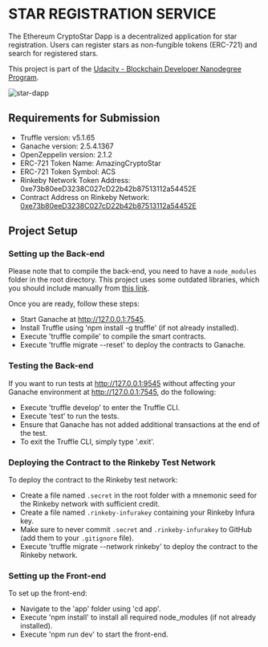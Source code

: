 # STAR REGISTRATION SERVICE

The Ethereum CryptoStar Dapp is a decentralized application for star registration. Users can register stars as non-fungible tokens (ERC-721) and search for registered stars.

This project is part of the [Udacity - Blockchain Developer Nanodegree Program](https://www.udacity.com/course/blockchain-developer-nanodegree--nd1309).

![star-dapp](res/star-dapp.jpg)

## Requirements for Submission

- Truffle version: v5.1.65
- Ganache version: 2.5.4.1367
- OpenZeppelin version: 2.1.2
- ERC-721 Token Name: AmazingCryptoStar
- ERC-721 Token Symbol: ACS
- Rinkeby Network Token Address: 0xe73b80eeD3238C027cD22b42b87513112a54452E
- Contract Address on Rinkeby Network: [0xe73b80eeD3238C027cD22b42b87513112a54452E](https://rinkeby.etherscan.io/address/0xe73b80eeD3238C027cD22b42b87513112a54452E)

## Project Setup

### Setting up the Back-end

Please note that to compile the back-end, you need to have a `node_modules` folder in the root directory. This project uses some outdated libraries, which you should include manually from [this link](https://s3.amazonaws.com/video.udacity-data.com/topher/2019/January/5c51c4c0_project-5-starter-code/project-5-starter-code.zip).

Once you are ready, follow these steps:
- Start Ganache at http://127.0.0.1:7545.
- Install Truffle using 'npm install -g truffle' (if not already installed).
- Execute 'truffle compile' to compile the smart contracts.
- Execute 'truffle migrate --reset' to deploy the contracts to Ganache.

### Testing the Back-end

If you want to run tests at http://127.0.0.1:9545 without affecting your Ganache environment at http://127.0.0.1:7545, do the following:
- Execute 'truffle develop' to enter the Truffle CLI.
- Execute 'test' to run the tests.
- Ensure that Ganache has not added additional transactions at the end of the test.
- To exit the Truffle CLI, simply type '.exit'.

### Deploying the Contract to the Rinkeby Test Network

To deploy the contract to the Rinkeby test network:
- Create a file named `.secret` in the root folder with a mnemonic seed for the Rinkeby network with sufficient credit.
- Create a file named `.rinkeby-infurakey` containing your Rinkeby Infura key.
- Make sure to never commit `.secret` and `.rinkeby-infurakey` to GitHub (add them to your `.gitignore` file).
- Execute 'truffle migrate --network rinkeby' to deploy the contract to the Rinkeby network.

### Setting up the Front-end

To set up the front-end:
- Navigate to the 'app' folder using 'cd app'.
- Execute 'npm install' to install all required node_modules (if not already installed).
- Execute 'npm run dev' to start the front-end.